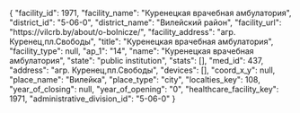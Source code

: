{
    "facility_id": 1971,
    "facility_name": "Куренецкая врачебная амбулатория",
    "district_id": "5-06-0",
    "district_name": "Вилейский район",
    "facility_url": "https:\/\/vilcrb.by\/about\/o-bolnicze\/",
    "facility_address": "агр. Куренец,пл.Свободы",
    "title": "Куренецкая врачебная амбулатория",
    "facility_type": null,
    "ap_1": "14",
    "name": "Куренецкая врачебная амбулатория",
    "state": "public institution",
    "stats": [],
    "med_id": 437,
    "address": "агр. Куренец,пл.Свободы",
    "devices": [],
    "coord_x_y": null,
    "place_name": "Вилейка",
    "place_type": "city",
    "localties_key": 108,
    "year_of_closing": null,
    "year_of_opening": "0",
    "healthcare_facility_key": 1971,
    "administrative_division_id": "5-06-0"
}